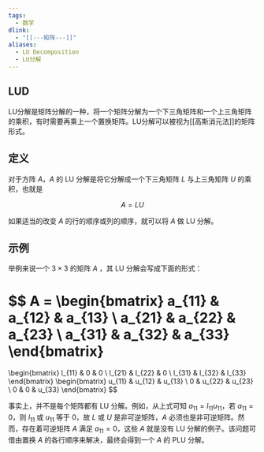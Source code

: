 ```yaml
---
tags:
  - 数学
dlink:
  - "[[---矩阵---]]"
aliases:
  - LU Decomposition
  - LU分解
---
```

## LUD
LU分解是矩阵分解的一种，将一个矩阵分解为一个下三角矩阵和一个上三角矩阵的乘积，有时需要再乘上一个置换矩阵。LU分解可以被视为[[高斯消元法]]的矩阵形式。

## 定义
对于方阵 $A$，$A$ 的 LU 分解是将它分解成一个下三角矩阵 $L$ 与上三角矩阵 $U$ 的乘积，也就是

$$
A = LU
$$

如果适当的改变 $A$ 的行的顺序或列的顺序，就可以将 $A$ 做 LU 分解。

## 示例
举例来说一个 $3 \times 3$ 的矩阵 $A$ ，其 LU 分解会写成下面的形式：

$$
A = \begin{bmatrix}
a_{11} & a_{12} & a_{13} \\
a_{21} & a_{22} & a_{23} \\
a_{31} & a_{32} & a_{33}
\end{bmatrix}
=
\begin{bmatrix}
l_{11} & 0 & 0 \\
l_{21} & l_{22} & 0 \\
l_{31} & l_{32} & l_{33}
\end{bmatrix}
\begin{bmatrix}
u_{11} & u_{12} & u_{13} \\
0 & u_{22} & u_{23} \\
0 & 0 & u_{33}
\end{bmatrix}
$$

事实上，并不是每个矩阵都有 LU 分解。例如，从上式可知 $a_{11} = l_{11}u_{11}$，若 $a_{11} = 0$，则 $l_{11}$ 或 $u_{11}$ 等于 0，故 $L$ 或 $U$ 是非可逆矩阵，$A$ 必须也是非可逆矩阵。然而，存在着可逆矩阵 $A$ 满足 $a_{11} = 0$，这些 $A$ 就是没有 LU 分解的例子。该问题可借由置换 $A$ 的各行顺序来解决，最终会得到一个 $A$ 的 PLU 分解。
